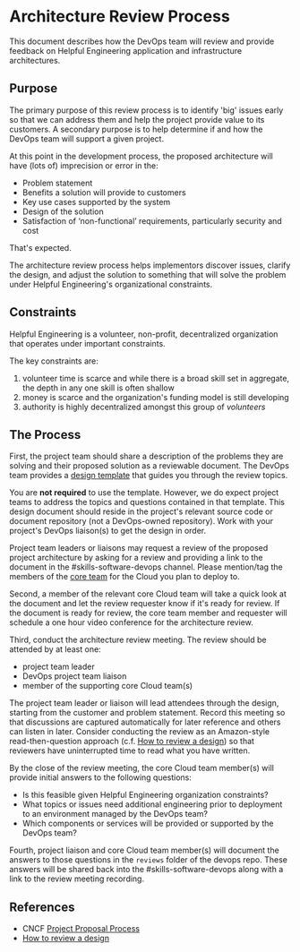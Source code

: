 # Architecture Review Process

This document describes how the DevOps team will review and provide feedback on Helpful Engineering application
and infrastructure architectures.

## Purpose

The primary purpose of this review process is to identify 'big' issues early so that we can address them and help the
project provide value to its customers.  A secondary purpose is to help determine if and how the DevOps team 
will support a given project.  

At this point in the development process, the proposed architecture will have (lots of) imprecision or error in the:

* Problem statement
* Benefits a solution will provide to customers
* Key use cases supported by the system
* Design of the solution
* Satisfaction of ‘non-functional’ requirements, particularly security and cost

That's expected.

The architecture review process helps implementors discover issues, clarify the design, and adjust
the solution to something that will solve the problem under Helpful Engineering's organizational constraints. 

## Constraints

Helpful Engineering is a volunteer, non-profit, decentralized organization that operates under important constraints.

The key constraints are:

1. volunteer time is scarce and while there is a broad skill set in aggregate, 
the depth in any one skill is often shallow 
2. money is scarce and the organization's funding model is still developing
3. authority is highly decentralized amongst this group of _volunteers_

## The Process

First, the project team should share a description of the problems they are solving and their proposed solution as
a reviewable document.  The DevOps team provides a [design template](design-template.md) that guides you through the
review topics.  

You are **not required** to use the template.  However, we do expect project teams to address the topics 
and questions contained in that template.   This design document should reside in the project's relevant source code or
document repository (not a DevOps-owned repository).  Work with your project's DevOps liaison(s) to get the design
in order.

Project team leaders or liaisons may request a review of the proposed project architecture by asking for a review and 
providing a link to the document in the \#skills-software-devops channel.  Please mention/tag the members of the 
[core team](directory.md) for the Cloud you plan to deploy to.  

Second, a member of the relevant core Cloud team will take a quick look at the document and let the review requester
know if it's ready for review.  If the document is ready for review, the core team member and requester will schedule
a one hour video conference for the architecture review.     

Third, conduct the architecture review meeting.  The review should be attended by at least one:

* project team leader
* DevOps project team liaison
* member of the supporting core Cloud team(s) 

The project team leader or liaison will lead attendees through the design, starting from the customer and problem
statement.  Record this meeting so that discussions are captured automatically for later reference and others can 
listen in later.  Consider conducting the review as an Amazon-style read-then-question approach 
(c.f. [How to review a design](https://nodramadevops.com/2019/09/how-to-review-a-design/)) so that reviewers
have uninterrupted time to read what you have written.

By the close of the review meeting, the core Cloud team member(s) will provide initial answers to the following
questions:

* Is this feasible given Helpful Engineering organization constraints?
* What topics or issues need additional engineering prior to deployment to an environment managed by the DevOps team? 
* Which components or services will be provided or supported by the DevOps team? 

Fourth, project liaison and core Cloud team member(s) will document the answers to those questions in the `reviews`
folder of the devops repo.  These answers will be shared back into the \#skills-software-devops along with a link
to the review meeting recording.      

## References

* CNCF [Project Proposal Process](https://github.com/cncf/toc/blob/master/process/project_proposals.adoc)
* [How to review a design](https://nodramadevops.com/2019/09/how-to-review-a-design/)
 